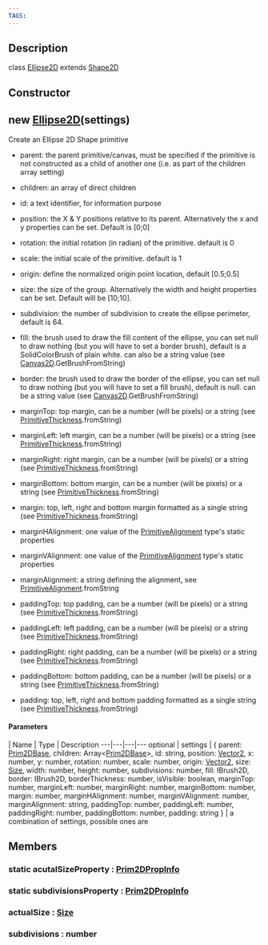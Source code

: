 ```yaml
---
TAGS:
---
```

## Description

class [Ellipse2D](/classes/2.4/Ellipse2D) extends [Shape2D](/classes/2.4/Shape2D)



## Constructor

## new [Ellipse2D](/classes/2.4/Ellipse2D)(settings)

Create an Ellipse 2D Shape primitive

 - parent: the parent primitive/canvas, must be specified if the primitive is not constructed as a child of another one (i.e. as part of the children array setting)

 - children: an array of direct children

 - id: a text identifier, for information purpose

 - position: the X & Y positions relative to its parent. Alternatively the x and y properties can be set. Default is [0;0]

 - rotation: the initial rotation (in radian) of the primitive. default is 0

 - scale: the initial scale of the primitive. default is 1

 - origin: define the normalized origin point location, default [0.5;0.5]

 - size: the size of the group. Alternatively the width and height properties can be set. Default will be [10;10].

 - subdivision: the number of subdivision to create the ellipse perimeter, default is 64.

 - fill: the brush used to draw the fill content of the ellipse, you can set null to draw nothing (but you will have to set a border brush), default is a SolidColorBrush of plain white. can also be a string value (see [Canvas2D](/classes/2.4/Canvas2D).GetBrushFromString)

 - border: the brush used to draw the border of the ellipse, you can set null to draw nothing (but you will have to set a fill brush), default is null. can be a string value (see [Canvas2D](/classes/2.4/Canvas2D).GetBrushFromString)

- marginTop: top margin, can be a number (will be pixels) or a string (see [PrimitiveThickness](/classes/2.4/PrimitiveThickness).fromString)

- marginLeft: left margin, can be a number (will be pixels) or a string (see [PrimitiveThickness](/classes/2.4/PrimitiveThickness).fromString)

- marginRight: right margin, can be a number (will be pixels) or a string (see [PrimitiveThickness](/classes/2.4/PrimitiveThickness).fromString)

- marginBottom: bottom margin, can be a number (will be pixels) or a string (see [PrimitiveThickness](/classes/2.4/PrimitiveThickness).fromString)

- margin: top, left, right and bottom margin formatted as a single string (see [PrimitiveThickness](/classes/2.4/PrimitiveThickness).fromString)

- marginHAlignment: one value of the [PrimitiveAlignment](/classes/2.4/PrimitiveAlignment) type's static properties

- marginVAlignment: one value of the [PrimitiveAlignment](/classes/2.4/PrimitiveAlignment) type's static properties

- marginAlignment: a string defining the alignment, see [PrimitiveAlignment](/classes/2.4/PrimitiveAlignment).fromString

- paddingTop: top padding, can be a number (will be pixels) or a string (see [PrimitiveThickness](/classes/2.4/PrimitiveThickness).fromString)

- paddingLeft: left padding, can be a number (will be pixels) or a string (see [PrimitiveThickness](/classes/2.4/PrimitiveThickness).fromString)

- paddingRight: right padding, can be a number (will be pixels) or a string (see [PrimitiveThickness](/classes/2.4/PrimitiveThickness).fromString)

- paddingBottom: bottom padding, can be a number (will be pixels) or a string (see [PrimitiveThickness](/classes/2.4/PrimitiveThickness).fromString)

- padding: top, left, right and bottom padding formatted as a single string (see [PrimitiveThickness](/classes/2.4/PrimitiveThickness).fromString)

#### Parameters
 | Name | Type | Description
---|---|---|---
optional | settings | { parent: [Prim2DBase](/classes/2.4/Prim2DBase),  children: Array&lt;[Prim2DBase](/classes/2.4/Prim2DBase)&gt;,  id: string,  position: [Vector2](/classes/2.4/Vector2),  x: number,  y: number,  rotation: number,  scale: number,  origin: [Vector2](/classes/2.4/Vector2),  size: [Size](/classes/2.4/Size),  width: number,  height: number,  subdivisions: number,  fill: IBrush2D,  border: IBrush2D,  borderThickness: number,  isVisible: boolean,  marginTop: number,  marginLeft: number,  marginRight: number,  marginBottom: number,  margin: number,  marginHAlignment: number,  marginVAlignment: number,  marginAlignment: string,  paddingTop: number,  paddingLeft: number,  paddingRight: number,  paddingBottom: number,  padding: string } |  a combination of settings, possible ones are

## Members

### static acutalSizeProperty : [Prim2DPropInfo](/classes/2.4/Prim2DPropInfo)



### static subdivisionsProperty : [Prim2DPropInfo](/classes/2.4/Prim2DPropInfo)



### actualSize : [Size](/classes/2.4/Size)



### subdivisions : number



